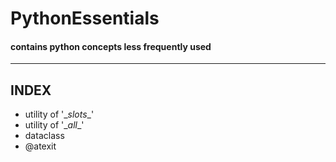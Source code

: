 # PythonEssentials
#### contains python concepts less frequently used 
------
INDEX
------
- utility of '\__slots__'
- utility of '\__all__'
- dataclass
- @atexit
